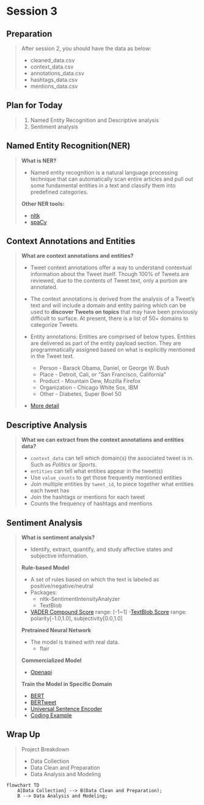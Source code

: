 # Session 3

## Preparation
> After session 2, you should have the data as below:
>    - cleaned_data.csv
>    - context_data.csv
>    - annotations_data.csv
>    - hashtags_data.csv
>    - mentions_data.csv

## Plan for Today
> 1. Named Entity Recognition and Descriptive analysis
> 2. Sentiment analysis

## Named Entity Recognition(NER)
> **What is NER?**
>    - Named entity recognition is a natural language processing technique that can automatically scan entire articles and pull out some fundamental entities in a text and classify them into predefined categories.
>
> **Other NER tools:**
>    - [nltk](https://www.nltk.org/)
>    - [spaCy](https://spacy.io/usage)
>

## Context Annotations and Entities
> **What are context annotations and entities?**
> - Tweet context annotations offer a way to understand contextual information about the Tweet itself. Though 100% of Tweets are reviewed, due to the contents of Tweet text, only a portion are annotated.
>
> - The context annotations is derived from the analysis of a Tweet’s text and will include a domain and entity pairing which can be used to **discover Tweets on topics** that may have been previously difficult to surface. At present, there is a list of 50+ domains to categorize Tweets.
>
> - Entity annotations: Entities are comprised of below types. Entities are delivered as part of the entity payload section. They are programmatically assigned based on what is explicitly mentioned in the Tweet text.
>     - Person - Barack Obama, Daniel, or George W. Bush
>     - Place - Detroit, Cali, or "San Francisco, California"
>     - Product - Mountain Dew, Mozilla Firefox
>     - Organization - Chicago White Sox, IBM
>     - Other - Diabetes, Super Bowl 50
> - [More detail](https://developer.twitter.com/en/docs/twitter-api/annotations/overview)
>

## Descriptive Analysis
> **What we can extract from the context annotations and entities data?**
> - ```context_data``` can tell which domain(s) the associated tweet is in. Such as _Politics_ or _Sports_.
> - ```entities``` can tell what entities appear in the tweet(s)
> - Use ```value_counts``` to get those frequently mentioned entities
> - Join multiple entities by ```tweet_id```, to piece together what entities each tweet has
> - Join the hashtags or mentions for each tweet
> - Counts the frequency of hashtags and mentions
>
## Sentiment Analysis
> **What is sentiment analysis?**
>    - Identify, extract, quantify, and study affective states and subjective information.
>
> **Rule-based Model**
>    - A set of rules based on which the text is labeled as positive/negative/neutral
>    - Packages:
>         - nltk-SentimentIntensityAnalyzer
>         - TextBlob
>    - [VADER Compound Score](https://github.com/cjhutto/vaderSentiment#about-the-scoring) range: [-1~1]
>    -[TextBlob Score](https://textblob.readthedocs.io/en/dev/quickstart.html#sentiment-analysis) range: polarity[-1.0,1.0], subjectivity[0.0,1.0]
>
> **Pretrained Neural Network**
>    - The model is trained with real data.
>         - flair
>
> **Commercialized Model**
>    - [Openapi](https://beta.openai.com/examples/default-adv-tweet-classifier)
>
> **Train the Model in Specific Domain**
>    - [BERT](https://github.com/baotramduong/Twitter-Sentiment-Analysis-with-Deep-Learning-using-BERT/blob/main/Notebook.ipynb)
>    - [BERTweet](https://github.com/VinAIResearch/BERTweet)
>    - [Universal Sentence Encoder](https://tfhub.dev/google/universal-sentence-encoder/4)
>    - [Coding Example](https://www.kaggle.com/aquib5559/1-6million-tweet-sentiment-analysis-using-bert/notebook)
>
## Wrap Up
> Project Breakdown
>    - Data Collection
>    - Data Clean and Preparation
>    - Data Analysis and Modeling
>

```mermaid
flowchart TD
    A[Data Collection] --> B(Data Clean and Preparation);
    B --> Data Analysis and Modeling;
```
